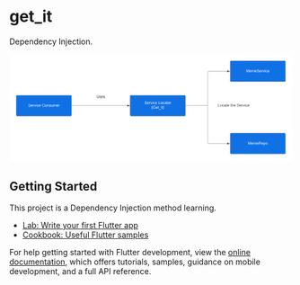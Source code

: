 # get_it

Dependency Injection.

![Diagram for Get_it](/assets/doc_images/meme.png)

## Getting Started

This project is a Dependency Injection method learning.

- [Lab: Write your first Flutter app](https://docs.flutter.dev/get-started/codelab)
- [Cookbook: Useful Flutter samples](https://docs.flutter.dev/cookbook)

For help getting started with Flutter development, view the
[online documentation](https://docs.flutter.dev/), which offers tutorials,
samples, guidance on mobile development, and a full API reference.
